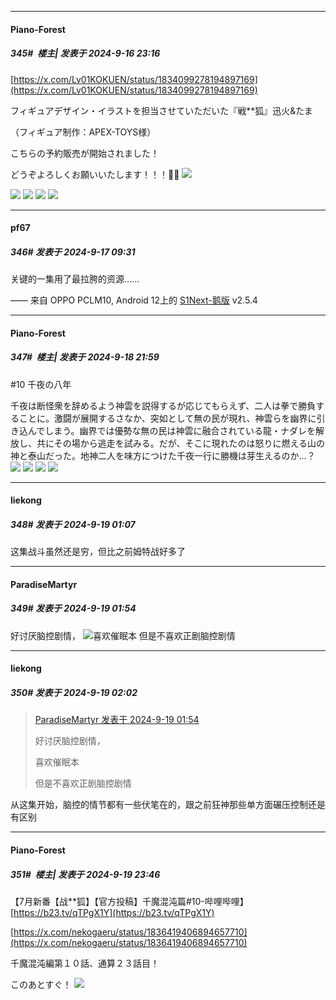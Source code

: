 ﻿
*****

####  Piano-Forest  
##### 345#         楼主| 发表于 2024-9-16 23:16

[https://x.com/Lv01KOKUEN/status/1834099278194897169](https://x.com/Lv01KOKUEN/status/1834099278194897169)

フィギュアデザイン・イラストを担当させていただいた『戦**狐』迅火&amp;たま

（フィギュア制作：APEX-TOYS様）

こちらの予約販売が開始されました！

どうぞよろしくお願いいたします！！！🙇‍♂️
<img src="https://p.sda1.dev/19/208707ca0420b7fc45833df955db085b/20240913_010429.jpg" referrerpolicy="no-referrer">

<img src="https://p.sda1.dev/19/54995f4e9f4f4cd9ddf89c5d8c617724/20240913_010441.jpg" referrerpolicy="no-referrer">
<img src="https://p.sda1.dev/19/85dbb7909fad38452261f60a5b476f19/20240913_010443.jpg" referrerpolicy="no-referrer">
<img src="https://p.sda1.dev/19/4ee18f5561e9a566c9acde1d2daf7c10/20240913_010444.jpg" referrerpolicy="no-referrer">
<img src="https://p.sda1.dev/19/90cf9243872318565c899a9cc4635fa9/20240913_010448.jpg" referrerpolicy="no-referrer">


*****

####  pf67  
##### 346#       发表于 2024-9-17 09:31

关键的一集用了最拉胯的资源……

—— 来自 OPPO PCLM10, Android 12上的 [S1Next-鹅版](https://github.com/ykrank/S1-Next/releases) v2.5.4


*****

####  Piano-Forest  
##### 347#         楼主| 发表于 2024-9-18 21:59

#10 千夜の八年

千夜は断怪衆を辞めるよう神雲を説得するが応じてもらえず、二人は拳で勝負することに。激闘が展開するさなか、突如として無の民が現れ、神雲らを幽界に引き込んでしまう。幽界では優勢な無の民は神雲に融合されている龍・ナダレを解放し、共にその場から逃走を試みる。だが、そこに現れたのは怒りに燃える山の神と泰山だった。地神二人を味方につけた千夜一行に勝機は芽生えるのか…？
<img src="https://p.sda1.dev/19/9b5a24ac8951bf6ab18d137f91e02991/img01 _12_.webp" referrerpolicy="no-referrer">
<img src="https://p.sda1.dev/19/fbedcac4d617896d05a3c0540802dffb/img02 _12_.webp" referrerpolicy="no-referrer">
<img src="https://p.sda1.dev/19/9d4e89dfcd7fb98b17ff5e829ab3ba6f/img03 _12_.webp" referrerpolicy="no-referrer">
<img src="https://p.sda1.dev/19/8ea286da78adf86d3281eae5e5e9ec36/img04 _12_.webp" referrerpolicy="no-referrer">


*****

####  liekong  
##### 348#       发表于 2024-9-19 01:07

这集战斗虽然还是穷，但比之前姆特战好多了


*****

####  ParadiseMartyr  
##### 349#       发表于 2024-9-19 01:54

好讨厌脑控剧情，
<img src="https://static.saraba1st.com/image/smiley/face2017/053.png" referrerpolicy="no-referrer">喜欢催眠本
但是不喜欢正剧脑控剧情


*****

####  liekong  
##### 350#       发表于 2024-9-19 02:02

<blockquote><a href="httphttps://bbs.saraba1st.com/2b/forum.php?mod=redirect&amp;goto=findpost&amp;pid=66241596&amp;ptid=2144090" target="_blank">ParadiseMartyr 发表于 2024-9-19 01:54</a>

好讨厌脑控剧情，

喜欢催眠本

但是不喜欢正剧脑控剧情</blockquote>
从这集开始，脑控的情节都有一些伏笔在的，跟之前狂神那些单方面碾压控制还是有区别


*****

####  Piano-Forest  
##### 351#         楼主| 发表于 2024-9-19 23:46

【7月新番【战**狐】【官方投稿】千魔混沌篇#10-哔哩哔哩】 
[https://b23.tv/qTPgX1Y](https://b23.tv/qTPgX1Y)

[https://x.com/nekogaeru/status/1836419406894657710](https://x.com/nekogaeru/status/1836419406894657710)

千魔混沌編第１０話、通算２３話目！

このあとすぐ！
<img src="https://p.sda1.dev/19/883144e4e183c78aa227398e5409fcc2/20240919_234546.jpg" referrerpolicy="no-referrer">

